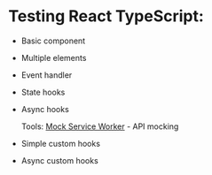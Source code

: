 # Testing React TypeScript:
- Basic component 
- Multiple elements 
- Event handler 
- State hooks 
- Async hooks 
    
  Tools:  [Mock Service Worker](https://mswjs.io/) - API mocking

- Simple custom hooks 
- Async custom hooks 